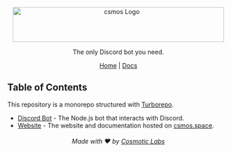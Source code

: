 <p align="center">
 <img src="https://github.com/CosmoticLabs/csmos/assets/50563138/e445c5d5-6095-40bc-8473-b9c4367855a1" width="480" height="80" alt="csmos Logo">
</p>

<p align="center">
  The only Discord bot you need.
</p>

<div align="center">
  <a href="https://csmos.space">Home</a> | <a href="https://csmos.space/docs">Docs</a>
</div>

## Table of Contents

This repository is a monorepo structured with [Turborepo](https://turbo.build/repo).

- [Discord Bot](https://github.com/CosmoticLabs/csmos/tree/main/apps/bot) - The Node.js bot that interacts with Discord.
- [Website](https://github.com/CosmoticLabs/csmos/tree/main/apps/web) - The website and documentation hosted on [csmos.space](https://csmos.space).

<h6 align="center">Made with ❤️ by <a href="https://github.com/CosmoticLabs">Cosmotic Labs</a></h6>
